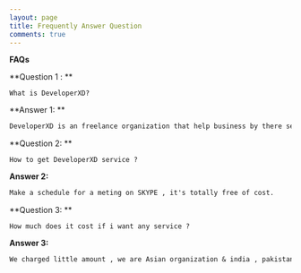 ```yaml
---
layout: page
title: Frequently Answer Question
comments: true
---
```


**FAQs**







**Question 1 : **

`What is DeveloperXD?`



**Answer 1: **

```markdown
DeveloperXD is an freelance organization that help business by there service like mobile app development , ui/ux design , marketing support.  
```

**Question 2: **

`How to get DeveloperXD service ?`



**Answer 2:**

```markdown
Make a schedule for a meting on SKYPE , it's totally free of cost.
```

**Question 3: **

`How much does it cost if i want any service ?`



**Answer 3:**

```markdown
We charged little amount , we are Asian organization & india , pakistan , bangladesh , nepal besed company , so our charge is lower then other american company.
```

